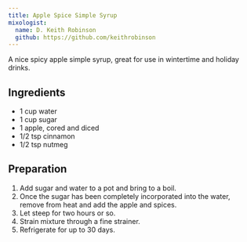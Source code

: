 ```yaml
---
title: Apple Spice Simple Syrup
mixologist:
  name: D. Keith Robinson
  github: https://github.com/keithrobinson
---
```


A nice spicy apple simple syrup, great for use in wintertime and holiday drinks.

Ingredients
-----------
* 1 cup water
* 1 cup sugar
* 1 apple, cored and diced
* 1/2 tsp cinnamon
* 1/2 tsp nutmeg


Preparation
-----------
1. Add sugar and water to a pot and bring to a boil.
2. Once the sugar has been completely incorporated into the water, remove from heat and add the apple and spices.
3. Let steep for two hours or so.
4. Strain mixture through a fine strainer.
5. Refrigerate for up to 30 days.

